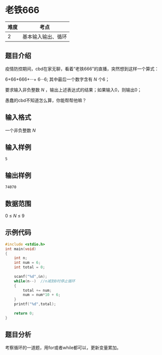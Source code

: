 # 老铁666

| 难度 | 考点               |
| ---- | ------------------ |
| 2    | 基本输入输出、循环 |

## 题目介绍

疫情防控期间，cbd在家无聊，看着“老铁666”的直播，突然想到这样一个算式：

6+66+666+···+ 6···6;          其中最后一个数字含有 *N* 个6；

要求输入非负整数 *N* ，输出上述表达式的结果；如果输入0，则输出0；

愚蠢的cbd不知道怎么算，你能帮帮他嘛？

## 输入格式

一个非负整数 *N*

## 输入样例

```
5
```

## 输出样例

```
74070
```

## 数据范围

0 &le; *N* &le; 9

## 示例代码

```c
#include <stdio.h>
int main(void)
{
	int n;
	int num = 6;
	int total = 0; 
	
	scanf("%d",&n);
	while(n--)  //n减到0时停止循环 
	{
		total += num;
		num = num*10 + 6;
	}
	printf("%d",total);
	
	return 0;
}
```

## 题目分析

考察循环的一道题，用for或者while都可以，更新变量累加。